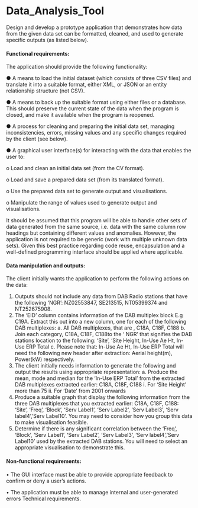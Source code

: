 # Data_Analysis_Tool

Design and develop a prototype application that demonstrates how data from the given data set can be formatted, cleaned, and used to generate specific outputs (as listed below). 

#### Functional requirements: 
The application should provide the following functionality: 

● A means to load the initial dataset (which consists of three CSV files) and translate it into a suitable format, either XML, or JSON or an entity relationship structure (not CSV). 

● A means to back up the suitable format using either files or a database. This should preserve the current state of the data when the program is closed, and make it available when the program is reopened. 

● A process for cleaning and preparing the initial data set, managing inconsistencies, errors, missing values and any specific changes required by the client (see below). 

● A graphical user interface(s) for interacting with the data that enables the user to: 

o Load and clean an initial data set (from the CV format). 

o Load and save a prepared data set (from its translated format). 

o Use the prepared data set to generate output and visualisations. 

o Manipulate the range of values used to generate output and visualisations. 

It should be assumed that this program will be able to handle other sets of data generated from the same source, i.e. data with the same column row headings but containing different values and anomalies. However, the application is not required to be generic (work with multiple unknown data sets). Given this best practice regarding code reuse, encapsulation and a well-defined programming interface should be applied where applicable. 

#### Data manipulation and outputs: 
The client initially wants the application to perform the following actions on the data: 

1. Outputs should not include any data from DAB Radio stations that have the following ‘NGR’: NZ02553847, SE213515, NT05399374 and NT252675908.
3. The ‘EID’ column contains information of the DAB multiplex block E.g C19A. Extract this out into a new column, one for each of the following DAB multiplexes: 
a. All DAB multiplexes, that are , C18A, C18F, C188
b. Join each category, C18A, C18F, C188to the ‘ NGR’ that signifies the DAB stations location to the following: ‘Site’, ‘Site Height, In-Use Ae Ht, In-Use ERP Total 
c. Please note that: In-Use Ae Ht, In-Use ERP Total will need the following new header after extraction: Aerial height(m), Power(kW) 
respectively. 
4. The client initially needs information to generate the following and output the results using appropriate representation: 
a. Produce the mean, mode and median for the ‘In-Use ERP Total’ from the extracted DAB multiplexes extracted earlier: C18A, C18F, C188
i. For ‘Site Height’ more than 75 
ii. For ‘Date’ from 2001 onwards
5. Produce a suitable graph that display the following information from the three DAB multiplexes that you extracted earlier: C18A, C18F, C188: ‘Site’, ‘Freq’, ‘Block’, ‘Serv Label1’, ‘Serv Label2’, ‘Serv Label3’, ‘Serv label4’,’Serv Label10’. You may need to consider how you group this data to make visualisation feasible.
6. Determine if there is any significant correlation between the ‘Freq’, ‘Block’, ‘Serv Label1’, ‘Serv Label2’, ‘Serv Label3’, ‘Serv label4’,’Serv Label10’ used by the extracted DAB stations. You will need to select an appropriate visualisation to demonstrate this.

#### Non-functional requirements:

• The GUI interface must be able to provide appropriate feedback to confirm or deny a user’s actions.

• The application must be able to manage internal and user-generated errors Technical requirements.

